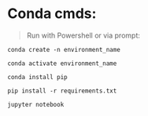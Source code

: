 # Conda cmds:
> Run with Powershell or via prompt:
```
conda create -n environment_name

conda activate environment_name

conda install pip

pip install -r requirements.txt

jupyter notebook
```
